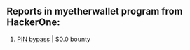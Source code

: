 ## Reports in myetherwallet program from HackerOne:
1. [PIN bypass](https://hackerone.com/reports/1242212) | $0.0 bounty